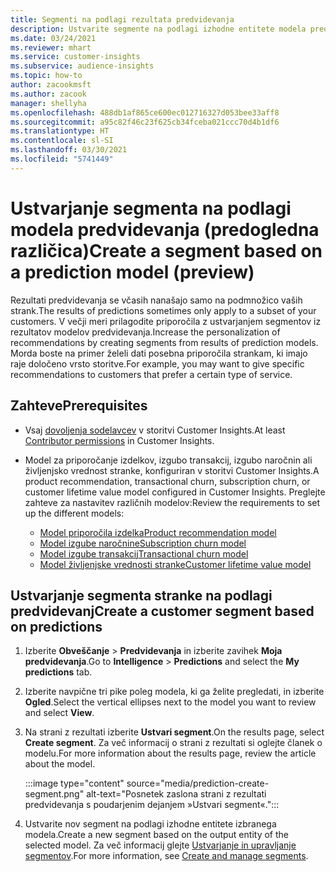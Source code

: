 ```yaml
---
title: Segmenti na podlagi rezultata predvidevanja
description: Ustvarite segmente na podlagi izhodne entitete modela predvidevanja.
ms.date: 03/24/2021
ms.reviewer: mhart
ms.service: customer-insights
ms.subservice: audience-insights
ms.topic: how-to
author: zacookmsft
ms.author: zacook
manager: shellyha
ms.openlocfilehash: 488db1af865ce600ec012716327d053bee33aff8
ms.sourcegitcommit: a95c82f46c23f625cb34fceba021ccc70d4b1df6
ms.translationtype: HT
ms.contentlocale: sl-SI
ms.lasthandoff: 03/30/2021
ms.locfileid: "5741449"
---
```

# <a name="create-a-segment-based-on-a-prediction-model-preview"></a><span data-ttu-id="69a53-103">Ustvarjanje segmenta na podlagi modela predvidevanja (predogledna različica)</span><span class="sxs-lookup"><span data-stu-id="69a53-103">Create a segment based on a prediction model (preview)</span></span>

<span data-ttu-id="69a53-104">Rezultati predvidevanja se včasih nanašajo samo na podmnožico vaših strank.</span><span class="sxs-lookup"><span data-stu-id="69a53-104">The results of predictions sometimes only apply to a subset of your customers.</span></span> <span data-ttu-id="69a53-105">V večji meri prilagodite priporočila z ustvarjanjem segmentov iz rezultatov modelov predvidevanja.</span><span class="sxs-lookup"><span data-stu-id="69a53-105">Increase the personalization of recommendations by creating segments from results of prediction models.</span></span> <span data-ttu-id="69a53-106">Morda boste na primer želeli dati posebna priporočila strankam, ki imajo raje določeno vrsto storitve.</span><span class="sxs-lookup"><span data-stu-id="69a53-106">For example, you may want to give specific recommendations to customers that prefer a certain type of service.</span></span> 

## <a name="prerequisites"></a><span data-ttu-id="69a53-107">Zahteve</span><span class="sxs-lookup"><span data-stu-id="69a53-107">Prerequisites</span></span>

- <span data-ttu-id="69a53-108">Vsaj [dovoljenja sodelavcev](permissions.md) v storitvi Customer Insights.</span><span class="sxs-lookup"><span data-stu-id="69a53-108">At least [Contributor permissions](permissions.md) in Customer Insights.</span></span>

- <span data-ttu-id="69a53-109">Model za priporočanje izdelkov, izgubo transakcij, izgubo naročnin ali življenjsko vrednost stranke, konfiguriran v storitvi Customer Insights.</span><span class="sxs-lookup"><span data-stu-id="69a53-109">A product recommendation, transactional churn, subscription churn, or customer lifetime value model configured in Customer Insights.</span></span> <span data-ttu-id="69a53-110">Preglejte zahteve za nastavitev različnih modelov:</span><span class="sxs-lookup"><span data-stu-id="69a53-110">Review the requirements to set up the different models:</span></span>

  - [<span data-ttu-id="69a53-111">Model priporočila izdelka</span><span class="sxs-lookup"><span data-stu-id="69a53-111">Product recommendation model</span></span>](predict-product-recommendation.md)
  - [<span data-ttu-id="69a53-112">Model izgube naročnine</span><span class="sxs-lookup"><span data-stu-id="69a53-112">Subscription churn model</span></span>](predict-subscription-churn.md)
  - [<span data-ttu-id="69a53-113">Model izgube transakcij</span><span class="sxs-lookup"><span data-stu-id="69a53-113">Transactional churn model</span></span>](predict-transactional-churn.md)
  - [<span data-ttu-id="69a53-114">Model življenjske vrednosti stranke</span><span class="sxs-lookup"><span data-stu-id="69a53-114">Customer lifetime value model</span></span>](predict-customer-lifetime-value.md)

## <a name="create-a-customer-segment-based-on-predictions"></a><span data-ttu-id="69a53-115">Ustvarjanje segmenta stranke na podlagi predvidevanj</span><span class="sxs-lookup"><span data-stu-id="69a53-115">Create a customer segment based on predictions</span></span>

1. <span data-ttu-id="69a53-116">Izberite **Obveščanje** > **Predvidevanja** in izberite zavihek **Moja predvidevanja**.</span><span class="sxs-lookup"><span data-stu-id="69a53-116">Go to **Intelligence** > **Predictions** and select the **My predictions** tab.</span></span>

1. <span data-ttu-id="69a53-117">Izberite navpične tri pike poleg modela, ki ga želite pregledati, in izberite **Ogled**.</span><span class="sxs-lookup"><span data-stu-id="69a53-117">Select the vertical ellipses next to the model you want to review and select **View**.</span></span>

1. <span data-ttu-id="69a53-118">Na strani z rezultati izberite **Ustvari segment**.</span><span class="sxs-lookup"><span data-stu-id="69a53-118">On the results page, select **Create segment**.</span></span> <span data-ttu-id="69a53-119">Za več informacij o strani z rezultati si oglejte članek o modelu.</span><span class="sxs-lookup"><span data-stu-id="69a53-119">For more information about the results page, review the article about the model.</span></span>

   :::image type="content" source="media/prediction-create-segment.png" alt-text="Posnetek zaslona strani z rezultati predvidevanja s poudarjenim dejanjem »Ustvari segment«.":::

1. <span data-ttu-id="69a53-121">Ustvarite nov segment na podlagi izhodne entitete izbranega modela.</span><span class="sxs-lookup"><span data-stu-id="69a53-121">Create a new segment based on the output entity of the selected model.</span></span> <span data-ttu-id="69a53-122">Za več informacij glejte [Ustvarjanje in upravljanje segmentov](segments.md).</span><span class="sxs-lookup"><span data-stu-id="69a53-122">For more information, see [Create and manage segments](segments.md).</span></span>